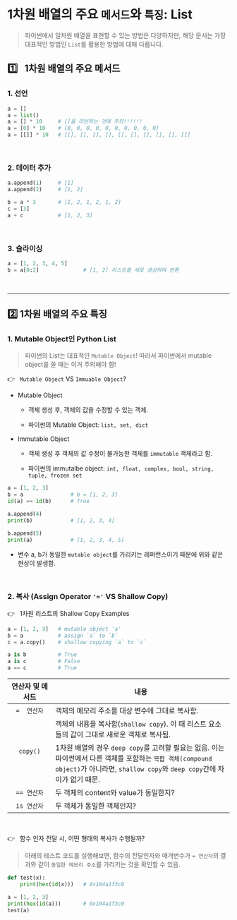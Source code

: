 # 1차원 배열의 주요 `메서드`와 `특징`: List

> 파이썬에서 일차원 배열을 표현할 수 있는 방법은 다양하지만, 해당 문서는 가장 대표적인 방법인 `List`를 활용한 방법에 대해 다룹니다.

## :one:&ensp; 1차원 배열의 주요 메서드

### 1. 선언

```py
a = []
a = list()
a = [] * 10     # []을 리턴하는 것에 주의!!!!!! 
a = [0] * 10    # [0, 0, 0, 0, 0, 0, 0, 0, 0, 0]
a = [[]] * 10   # [[], [], [], [], [], [], [], [], [], []]
```

<br/>

### 2. 데이터 추가

```py
a.append(1)     # [1]
a.append(2)     # [1, 2]

b = a * 3       # [1, 2, 1, 2, 1, 2]
c = [3]
a + c           # [1, 2, 3]
```

<br/>

### 3. 슬라이싱

```py
a = [1, 2, 3, 4, 5]
b = a[0:2]              # [1, 2] 리스트를 새로 생성하여 반환
```

<br/>


---

## :two: 1차원 배열의 주요 특징

### 1. Mutable Object인 Python List
> 파이썬의 List는 대표적인 `Mutable Object`! 따라서 파이썬에서 mutable object를 쓸 때는 이거 주의해야 함! 

:point_right:&ensp; `Mutable Object` VS `Immuable Object`?

* Mutable Object
  * 객체 생성 후, 객체의 값을 수정할 수 있는 객체.

  * 파이썬의 Mutable Object: `list, set, dict`

* Immutable Object
  * 객체 생성 후 객체의 값 수정이 불가능한 객체를 `immutable` 객체라고 함.
  
  * 파이썬의 immutalbe object: `int, float, complex, bool, string, tuple, frozen set`
  

```py
a = [1, 2, 3]
b = a               # b = [1, 2, 3]
id(a) == id(b)      # True

a.append(4)
print(b)            # [1, 2, 3, 4]

b.append(5)
print(a)            # [1, 2, 3, 4, 5]
```

* 변수 a, b가 동일한 `mutable object`를 가리키는 레퍼런스이기 때문에 위와 같은 현상이 발생함.

<br/>

### 2. 복사 (Assign Operator `'='` VS Shallow Copy)

:point_right:&ensp; 1차원 리스트의 Shallow Copy Examples

```py
a = [1, 2, 3]   # mutable object 'a'
b = a           # assign `a` to `b`
c = a.copy()    # shallow copying `a` to `c`

a is b          # True
a is c          # False
a == c          # True
```

<table>
<thead>
<tr>
    <th width="20%"><center>연산자 및 메서드</center></th>
    <th>내용</th>
</tr>
</thead>

<tbody>
<tr>
    <td><center><code>=  연산자</code></cetnter></td>
    <td>객체의 메모리 주소를 대상 변수에 그대로 복사함.</td>
</tr>
<tr>
    <td rowspan="2"><center><code>copy()</code></center></td>
    <td>객체의 내용을 복사함(<code>shallow copy</code>). 이 때 리스트 요소들의 값이 그대로 새로운 객체로 복사됨. </td>
</tr>
<tr>
    <td>1차원 배열의 경우 <code>deep copy</code>를 고려할 필요는 없음. 이는 파이썬에서 다른 객체를 포함하는 <code>복합 객체(compound object)</code>가 아니라면, <code>shallow copy</code>와 <code>deep copy</code>간에 차이가 없기 때문.</td>
</tr>
<tr>
    <td><center><code>== 연산자</code></center></td>
    <td>두 객체의 content와 value가 동일한지?</td>
</tr>
<tr>
    <td><center><code>is 연산자</code></center></td>
    <td>두 객체가 동일한 객체인지?</td>
</tr>

</tbody>
</table>

<br/>

:point_right:&ensp; 함수 인자 전달 시, 어떤 형태의 복사가 수행될까?

> 아래의 테스트 코드를 실행해보면, 함수의 전달인자와 매개변수가 `= 연산자`의 결과와 같이 `동일한 메모리 주소`를 가리키는 것을 확인할 수 있음.

```python
def test(x):
    print(hex(id(x)))   # 0x104a1f3c0

a = [1, 2, 3]
print(hex(id(a)))       # 0x104a1f3c0
test(a)
```